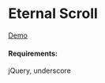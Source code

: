 Eternal Scroll
==============

<a href="http://lihanli.github.io/eternal-scroll" target="_blank">Demo</a>

#### Requirements:
jQuery, underscore

